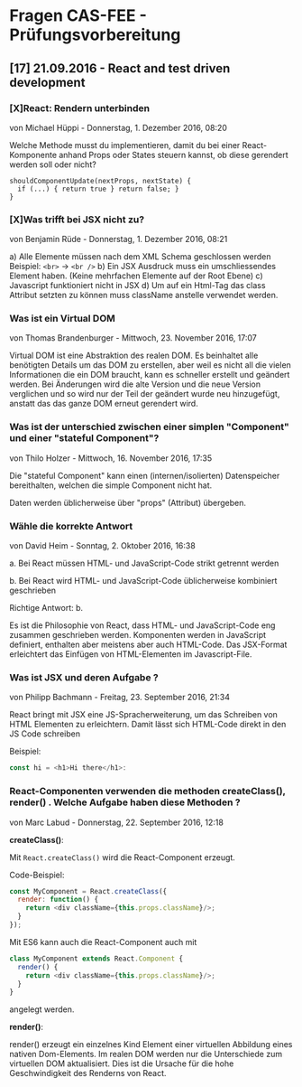 # Fragen CAS-FEE - Prüfungsvorbereitung

## [17] 21.09.2016 - React and test driven development

### [X]React: Rendern unterbinden
von Michael Hüppi - Donnerstag, 1. Dezember 2016, 08:20

Welche Methode musst du implementieren, damit du bei einer React-Komponente anhand Props oder States steuern kannst, ob
diese gerendert werden soll oder nicht?

```
shouldComponentUpdate(nextProps, nextState) {
  if (...) { return true } return false; }
}
```

### [X]Was trifft bei JSX nicht zu?
von Benjamin Rüde - Donnerstag, 1. Dezember 2016, 08:21

a) Alle Elemente müssen nach dem XML Schema geschlossen werden Beispiel: `<br>` -> `<br />`
b) Ein JSX Ausdruck muss ein umschliessendes Element haben. (Keine mehrfachen Elemente auf der Root Ebene)
c) Javascript funktioniert nicht in JSX
d) Um auf ein Html-Tag das class Attribut setzten zu können muss className anstelle verwendet werden.

### Was ist ein Virtual DOM
von Thomas Brandenburger - Mittwoch, 23. November 2016, 17:07

Virtual DOM ist eine Abstraktion des realen DOM. Es beinhaltet alle benötigten Details um das DOM zu erstellen, aber weil es nicht all die vielen Informationen die ein DOM braucht, kann es schneller erstellt und geändert werden. Bei Änderungen wird die alte Version und die neue Version verglichen und so wird nur der Teil der geändert wurde neu hinzugefügt, anstatt das das ganze DOM erneut gerendert wird.

### Was ist der unterschied zwischen einer simplen "Component" und einer "stateful Component"?
von Thilo Holzer - Mittwoch, 16. November 2016, 17:35

Die "stateful Component" kann einen (internen/isolierten) Datenspeicher bereithalten, welchen die simple Component nicht hat.

Daten werden üblicherweise über "props" (Attribut) übergeben.

### Wähle die korrekte Antwort
von David Heim - Sonntag, 2. Oktober 2016, 16:38

a. Bei React müssen HTML- und JavaScript-Code strikt getrennt werden

b. Bei React wird HTML- und JavaScript-Code üblicherweise kombiniert geschrieben

Richtige Antwort: b.

Es ist die Philosophie von React, dass HTML- und JavaScript-Code eng zusammen geschrieben werden. Komponenten werden in JavaScript definiert, enthalten aber meistens aber auch HTML-Code. Das JSX-Format erleichtert das Einfügen von HTML-Elementen im Javascript-File.

### Was ist JSX und deren Aufgabe ?
von Philipp Bachmann - Freitag, 23. September 2016, 21:34

React bringt mit JSX eine JS-Spracherweiterung, um das Schreiben von HTML Elementen zu erleichtern. Damit lässt sich HTML-Code direkt in den JS Code schreiben

Beispiel:
```javascript
const hi = <h1>Hi there</h1>:
```

### React-Componenten verwenden die methoden createClass(), render() . Welche Aufgabe haben diese Methoden ?
von Marc Labud - Donnerstag, 22. September 2016, 12:18

**createClass()**:

Mit `React.createClass()` wird die React-Component erzeugt.

Code-Beispiel:
```javascript
const MyComponent = React.createClass({
  render: function() {
    return <div className={this.props.className}/>;
  }
});
```

Mit ES6 kann auch die React-Component auch mit
```javascript
class MyComponent extends React.Component {
  render() {
    return <div className={this.props.className}/>;
  }
}
```
angelegt werden.

**render()**:

render() erzeugt ein einzelnes Kind Element einer virtuellen Abbildung eines nativen Dom-Elements. Im realen DOM werden nur die Unterschiede zum virtuellen DOM aktualisiert. Dies ist die Ursache für die hohe Geschwindigkeit des Renderns von React.
